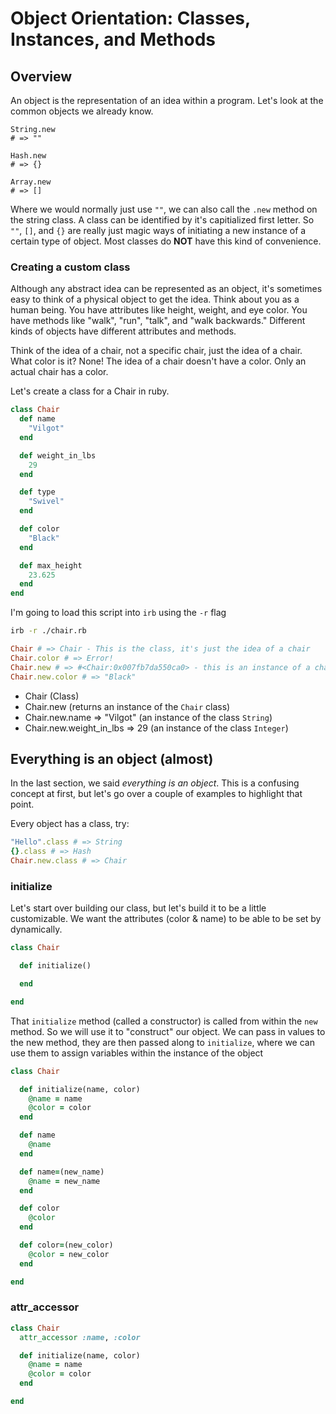 # Object Orientation: Classes, Instances, and Methods

## Overview
An object is the representation of an idea within a program.
Let's look at the common objects we already know.

```
String.new
# => ""

Hash.new
# => {}

Array.new
# => []
```

Where we would normally just use `""`, we can also call the `.new` method on the string class.
A class can be identified by it's capitialized first letter. So `""`, `[]`, and `{}` are really just magic
ways of initiating a new instance of a certain type of object. Most classes do **NOT** have this kind of
convenience.

### Creating a custom class

Although any abstract idea can be represented as an object, it's sometimes easy to think of a physical object to get the idea. Think about you as a human being. You have attributes like height, weight, and eye color. You have methods like "walk", "run", "talk", and "walk backwards." Different kinds of objects have different attributes and methods.

Think of the idea of a chair, not a specific chair, just the idea of a chair. What color is it? None! The idea of a chair doesn't have a color. Only an actual chair has a color.

Let's create a class for a Chair in ruby.

```ruby
class Chair
  def name
    "Vilgot"
  end  

  def weight_in_lbs
    29
  end

  def type
    "Swivel"
  end

  def color
    "Black"
  end

  def max_height
    23.625
  end
end
```

I'm going to load this script into `irb` using the `-r` flag

```bash
irb -r ./chair.rb
```

```ruby
Chair # => Chair - This is the class, it's just the idea of a chair
Chair.color # => Error!
Chair.new # => #<Chair:0x007fb7da550ca0> - this is an instance of a chair, it has a color
Chair.new.color # => "Black"
```

+ Chair (Class)
+ Chair.new (returns an instance of the `Chair` class)
+ Chair.new.name => "Vilgot" (an instance of the class `String`)
+ Chair.new.weight_in_lbs => 29 (an instance of the class `Integer`)

## Everything is an object (almost)
In the last section, we said *everything is an object*. This is a confusing concept at first, but let's go over a couple of examples to highlight that point.

Every object has a class, try:

```ruby
"Hello".class # => String
{}.class # => Hash
Chair.new.class # => Chair
```

### initialize

Let's start over building our class, but let's build it to be a little customizable.
We want the attributes (color & name) to be able to be set by dynamically.


```ruby
class Chair

  def initialize()

  end

end
```

That `initialize` method (called a constructor) is called from within the `new` method. So we will use it to "construct" our object.
We can pass in values to the new method, they are then passed along to `initialize`, where we can use them to assign variables within the instance of the object

```ruby
class Chair

  def initialize(name, color)
    @name = name
    @color = color
  end

  def name
    @name
  end

  def name=(new_name)
    @name = new_name
  end

  def color
    @color
  end

  def color=(new_color)
    @color = new_color
  end

end
```

### attr_accessor

```ruby
class Chair
  attr_accessor :name, :color

  def initialize(name, color)
    @name = name
    @color = color
  end

end
```
